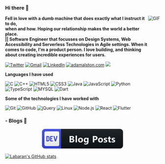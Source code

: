 ### Hi there 👋

<img align="right" height="270px" alt="GIF" src="https://i.pinimg.com/originals/e4/26/70/e426702edf874b181aced1e2fa5c6cde.gif" />



**Fell in love with a dumb machine that does exactly what I instruct it to do, <br>
when and how. Hoping our relationship makes the world a better place. <br>
|| Software Engineer that focusses on  Design Systems, Web Accessibility and Serverless Technologies in Agile settings. When it comes to code, I'm a product person. I love building, and thinking about creating incredible experiences for users.**





[![Twitter](https://img.shields.io/badge/-Twitter-0077B5?style=for-the-badge&logo=twitter&logoColor=white)](mailto:twitter.com/labaranlabs)
[![Gmail](https://img.shields.io/badge/-GMAIL-D14836?style=for-the-badge&logo=gmail&logoColor=white)](mailto:adlabaran@@gmail.com)
[![LinkedIn](https://img.shields.io/badge/-LINKEDIN-0077B5?style=for-the-badge&logo=linkedin&logoColor=white)](https://www.linkedin.com/in/adam-labaran-111358181/)
[![adamalston.com](https://img.shields.io/badge/-LabaranLabs.com-000000?style=for-the-badge&logo=react&logoColor=white)](https://www.labaranlabs.com/)
![](https://komarev.com/ghpvc/?username=labaran1&label=PROFILE+VIEWS)

**Languages I have used**

![C](https://img.shields.io/badge/-C-000000?style=flat&logo=C)
![C++](https://img.shields.io/badge/-C++-000000?style=flat&logo=C%2B%2B&logoColor=00599C)
![HTML5](https://img.shields.io/badge/-HTML5-000000?style=flat&logo=HTML5)
![CSS3](https://img.shields.io/badge/-CSS3-000000?style=flat&logo=CSS3)
![Java](https://img.shields.io/badge/-Java-000000?style=flat&logo=Java&logoColor=007396)
![JavaScript](https://img.shields.io/badge/-JavaScript-000000?style=flat&logo=javascript)
![Python](https://img.shields.io/badge/-Python-000000?style=flat&logo=python)
![TypeScript](https://img.shields.io/badge/-TypeScript-000000?style=flat&logo=typescript&logoColor=007ACC)
![MYSQL](https://img.shields.io/badge/-MYSQL-000000?style=flat&logo=MySQL)
![Dart](https://img.shields.io/badge/-Dart-000000?style=flat&logo=Dart)


**Some of the technologies I have worked with**

![Git](https://img.shields.io/badge/-Git-000000?style=flat&logo=git&logoColor=F05032)
![GitHub](https://img.shields.io/badge/-GitHub-000000?style=flat&logo=github&logoColor=FFFFFF)
![jQuery](https://img.shields.io/badge/-jQuery-000000?style=flat&logo=jQuery&logoColor=0769AD)
![Linux](https://img.shields.io/badge/-Linux-000000?style=flat&logo=linux&logoColor=FCC624)
![Node.js](https://img.shields.io/badge/-Node.js-000000?style=flat&logo=node.js&logoColor=339933)
![React](https://img.shields.io/badge/-React-000000?style=flat&logo=React&logoColor=61DAFB)
![Flutter](https://img.shields.io/badge/-Flutter-000000?style=flat&logo=Flutter&logoColor=61DAFB)





### - Blogs 🌱

<p align="center">
  <a href="https://blog.labaranlabs.com/">
<img src="https://raw.githubusercontent.com/8bithemant/8bithemant/master/svg/blogs/devto.svg"> 
<!--     Blog -->
  </a>
</p>

[![Labaran's GitHub stats](https://github-readme-stats.vercel.app/api?username=labaran1&show_icons=true&theme=radical)](https://github.com/anuraghazra/github-readme-stats)


<!--
**labaran1/labaran1** is a ✨ _special_ ✨ repository because its `README.md` (this file) appears on your GitHub profile.

Here are some ideas to get you started:

- 🔭 I’m currently working on ...
- 🌱 I’m currently learning ...
- 👯 I’m looking to collaborate on ...
- 🤔 I’m looking for help with ...
- 💬 Ask me about ...
- 📫 How to reach me: ...
- 😄 Pronouns: ...
- ⚡ Fun fact: ...
-->
